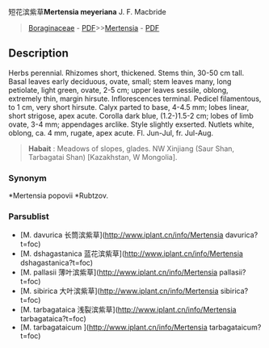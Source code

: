 短花滨紫草**Mertensia meyeriana** J. F. Macbride

> [Boraginaceae](http://www.iplant.cn/info/Boraginaceae?t=foc) - [PDF](http://www.iplant.cn/foc/pdf/Boraginaceae.pdf)>>[Mertensia](http://www.iplant.cn/info/Mertensia?t=foc) - [PDF](http://www.iplant.cn/foc/pdf/Mertensia.pdf)

## Description

Herbs perennial. Rhizomes short, thickened. Stems thin, 30-50 cm tall. Basal leaves early deciduous, ovate, small; stem leaves many, long petiolate, light green, ovate, 2-5 cm; upper leaves sessile, oblong, extremely thin, margin hirsute. Inflorescences terminal. Pedicel filamentous, to 1 cm, very short hirsute. Calyx parted to base, 4-4.5 mm; lobes linear, short strigose, apex acute. Corolla dark blue, (1.2-)1.5-2 cm; lobes of limb ovate, 3-4 mm; appendages arclike. Style slightly exserted. Nutlets white, oblong, ca. 4 mm, rugate, apex acute. Fl. Jun-Jul, fr. Jul-Aug.


> **Habait** : 
> Meadows of slopes, glades. NW Xinjiang (Saur Shan, Tarbagatai Shan) [Kazakhstan, W Mongolia].

### Synonym
*Mertensia popovii *Rubtzov.



### Parsublist

* [M.  davurica  长筒滨紫草](http://www.iplant.cn/info/Mertensia davurica?t=foc)
* [M.  dshagastanica  蓝花滨紫草](http://www.iplant.cn/info/Mertensia dshagastanica?t=foc)
* [M.  pallasii  薄叶滨紫草](http://www.iplant.cn/info/Mertensia pallasii?t=foc)
* [M.  sibirica  大叶滨紫草](http://www.iplant.cn/info/Mertensia sibirica?t=foc)
* [M.  tarbagataica  浅裂滨紫草](http://www.iplant.cn/info/Mertensia tarbagataica?t=foc)
* [M.  tarbagataicum  ](http://www.iplant.cn/info/Mertensia tarbagataicum?t=foc)
